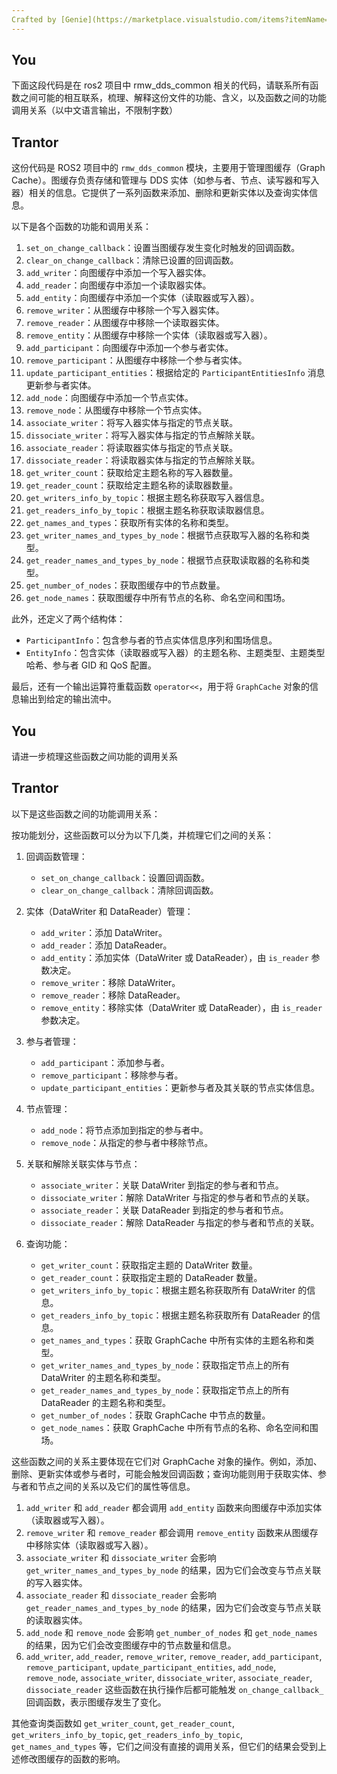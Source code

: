```yaml
---
Crafted by [Genie](https://marketplace.visualstudio.com/items?itemName=genieai.chatgpt-vscode)
---
```


## You

下面这段代码是在 ros2 项目中 rmw_dds_common 相关的代码，请联系所有函数之间可能的相互联系，梳理、解释这份文件的功能、含义，以及函数之间的功能调用关系（以中文语言输出，不限制字数）

## Trantor

这份代码是 ROS2 项目中的 `rmw_dds_common` 模块，主要用于管理图缓存（Graph Cache）。图缓存负责存储和管理与 DDS 实体（如参与者、节点、读写器和写入器）相关的信息。它提供了一系列函数来添加、删除和更新实体以及查询实体信息。

以下是各个函数的功能和调用关系：

1. `set_on_change_callback`：设置当图缓存发生变化时触发的回调函数。
2. `clear_on_change_callback`：清除已设置的回调函数。
3. `add_writer`：向图缓存中添加一个写入器实体。
4. `add_reader`：向图缓存中添加一个读取器实体。
5. `add_entity`：向图缓存中添加一个实体（读取器或写入器）。
6. `remove_writer`：从图缓存中移除一个写入器实体。
7. `remove_reader`：从图缓存中移除一个读取器实体。
8. `remove_entity`：从图缓存中移除一个实体（读取器或写入器）。
9. `add_participant`：向图缓存中添加一个参与者实体。
10. `remove_participant`：从图缓存中移除一个参与者实体。
11. `update_participant_entities`：根据给定的 `ParticipantEntitiesInfo` 消息更新参与者实体。
12. `add_node`：向图缓存中添加一个节点实体。
13. `remove_node`：从图缓存中移除一个节点实体。
14. `associate_writer`：将写入器实体与指定的节点关联。
15. `dissociate_writer`：将写入器实体与指定的节点解除关联。
16. `associate_reader`：将读取器实体与指定的节点关联。
17. `dissociate_reader`：将读取器实体与指定的节点解除关联。
18. `get_writer_count`：获取给定主题名称的写入器数量。
19. `get_reader_count`：获取给定主题名称的读取器数量。
20. `get_writers_info_by_topic`：根据主题名称获取写入器信息。
21. `get_readers_info_by_topic`：根据主题名称获取读取器信息。
22. `get_names_and_types`：获取所有实体的名称和类型。
23. `get_writer_names_and_types_by_node`：根据节点获取写入器的名称和类型。
24. `get_reader_names_and_types_by_node`：根据节点获取读取器的名称和类型。
25. `get_number_of_nodes`：获取图缓存中的节点数量。
26. `get_node_names`：获取图缓存中所有节点的名称、命名空间和围场。

此外，还定义了两个结构体：

- `ParticipantInfo`：包含参与者的节点实体信息序列和围场信息。
- `EntityInfo`：包含实体（读取器或写入器）的主题名称、主题类型、主题类型哈希、参与者 GID 和 QoS 配置。

最后，还有一个输出运算符重载函数 `operator<<`，用于将 `GraphCache` 对象的信息输出到给定的输出流中。

## You

请进一步梳理这些函数之间功能的调用关系

## Trantor

以下是这些函数之间的功能调用关系：

按功能划分，这些函数可以分为以下几类，并梳理它们之间的关系：

1. 回调函数管理：

   - `set_on_change_callback`：设置回调函数。
   - `clear_on_change_callback`：清除回调函数。

2. 实体（DataWriter 和 DataReader）管理：

   - `add_writer`：添加 DataWriter。
   - `add_reader`：添加 DataReader。
   - `add_entity`：添加实体（DataWriter 或 DataReader），由 `is_reader` 参数决定。
   - `remove_writer`：移除 DataWriter。
   - `remove_reader`：移除 DataReader。
   - `remove_entity`：移除实体（DataWriter 或 DataReader），由 `is_reader` 参数决定。

3. 参与者管理：

   - `add_participant`：添加参与者。
   - `remove_participant`：移除参与者。
   - `update_participant_entities`：更新参与者及其关联的节点实体信息。

4. 节点管理：

   - `add_node`：将节点添加到指定的参与者中。
   - `remove_node`：从指定的参与者中移除节点。

5. 关联和解除关联实体与节点：

   - `associate_writer`：关联 DataWriter 到指定的参与者和节点。
   - `dissociate_writer`：解除 DataWriter 与指定的参与者和节点的关联。
   - `associate_reader`：关联 DataReader 到指定的参与者和节点。
   - `dissociate_reader`：解除 DataReader 与指定的参与者和节点的关联。

6. 查询功能：
   - `get_writer_count`：获取指定主题的 DataWriter 数量。
   - `get_reader_count`：获取指定主题的 DataReader 数量。
   - `get_writers_info_by_topic`：根据主题名称获取所有 DataWriter 的信息。
   - `get_readers_info_by_topic`：根据主题名称获取所有 DataReader 的信息。
   - `get_names_and_types`：获取 GraphCache 中所有实体的主题名称和类型。
   - `get_writer_names_and_types_by_node`：获取指定节点上的所有 DataWriter 的主题名称和类型。
   - `get_reader_names_and_types_by_node`：获取指定节点上的所有 DataReader 的主题名称和类型。
   - `get_number_of_nodes`：获取 GraphCache 中节点的数量。
   - `get_node_names`：获取 GraphCache 中所有节点的名称、命名空间和围场。

这些函数之间的关系主要体现在它们对 GraphCache 对象的操作。例如，添加、删除、更新实体或参与者时，可能会触发回调函数；查询功能则用于获取实体、参与者和节点之间的关系以及它们的属性等信息。

1. `add_writer` 和 `add_reader` 都会调用 `add_entity` 函数来向图缓存中添加实体（读取器或写入器）。
2. `remove_writer` 和 `remove_reader` 都会调用 `remove_entity` 函数来从图缓存中移除实体（读取器或写入器）。
3. `associate_writer` 和 `dissociate_writer` 会影响 `get_writer_names_and_types_by_node` 的结果，因为它们会改变与节点关联的写入器实体。
4. `associate_reader` 和 `dissociate_reader` 会影响 `get_reader_names_and_types_by_node` 的结果，因为它们会改变与节点关联的读取器实体。
5. `add_node` 和 `remove_node` 会影响 `get_number_of_nodes` 和 `get_node_names` 的结果，因为它们会改变图缓存中的节点数量和信息。
6. `add_writer`, `add_reader`, `remove_writer`, `remove_reader`, `add_participant`, `remove_participant`, `update_participant_entities`, `add_node`, `remove_node`, `associate_writer`, `dissociate_writer`, `associate_reader`, `dissociate_reader` 这些函数在执行操作后都可能触发 `on_change_callback_` 回调函数，表示图缓存发生了变化。

其他查询类函数如 `get_writer_count`, `get_reader_count`, `get_writers_info_by_topic`, `get_readers_info_by_topic`, `get_names_and_types` 等，它们之间没有直接的调用关系，但它们的结果会受到上述修改图缓存的函数的影响。
